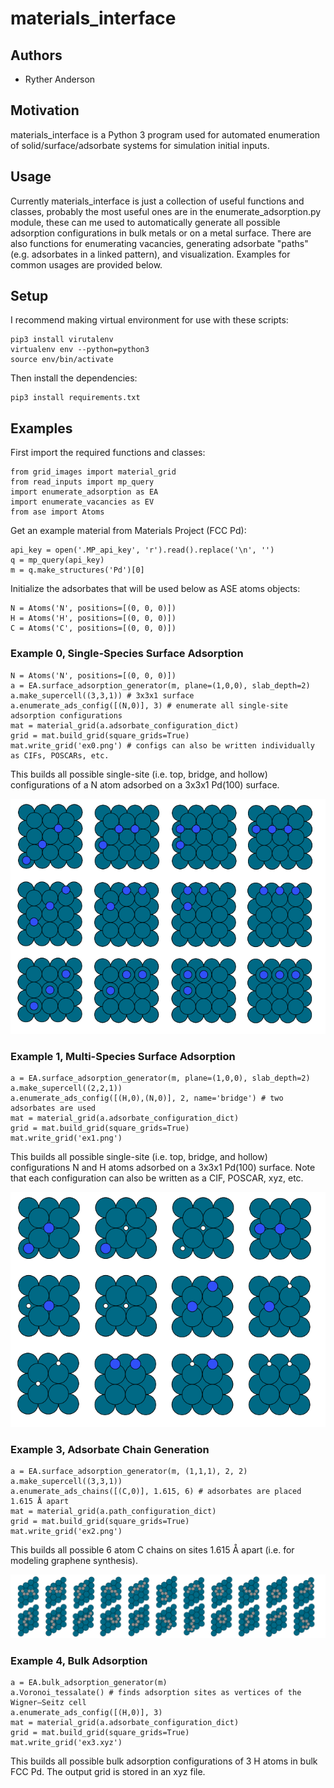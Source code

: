 # materials_interface
## Authors

- Ryther Anderson

## Motivation
materials_interface is a Python 3 program used for automated enumeration of solid/surface/adsorbate systems for simulation initial inputs. 

## Usage
Currently materials_interface is just a collection of useful functions and classes, probably the most useful ones are in the enumerate_adsorption.py module,
these can me used to automatically generate all possible adsorption configurations in bulk metals or on a metal surface. There are also functions 
for enumerating vacancies, generating adsorbate "paths" (e.g. adsorbates in a linked pattern), and visualization. Examples for common usages are provided below.

## Setup

I recommend making virtual environment for use with these scripts:
```
pip3 install virutalenv
virtualenv env --python=python3
source env/bin/activate
```

Then install the dependencies:
```
pip3 install requirements.txt
```

## Examples
First import the required functions and classes:
```
from grid_images import material_grid
from read_inputs import mp_query
import enumerate_adsorption as EA
import enumerate_vacancies as EV
from ase import Atoms
```

Get an example material from Materials Project (FCC Pd):
```
api_key = open('.MP_api_key', 'r').read().replace('\n', '')
q = mp_query(api_key)
m = q.make_structures('Pd')[0]
```

Initialize the adsorbates that will be used below as ASE atoms objects:
```
N = Atoms('N', positions=[(0, 0, 0)])
H = Atoms('H', positions=[(0, 0, 0)])
C = Atoms('C', positions=[(0, 0, 0)])
```

### Example 0, Single-Species Surface Adsorption

```
N = Atoms('N', positions=[(0, 0, 0)])
a = EA.surface_adsorption_generator(m, plane=(1,0,0), slab_depth=2)
a.make_supercell((3,3,1)) # 3x3x1 surface
a.enumerate_ads_config([(N,0)], 3) # enumerate all single-site adsorption configurations
mat = material_grid(a.adsorbate_configuration_dict)
grid = mat.build_grid(square_grids=True)
mat.write_grid('ex0.png') # configs can also be written individually as CIFs, POSCARs, etc.
```

This builds all possible single-site (i.e. top, bridge, and hollow) configurations of a N atom adsorbed on a 3x3x1 Pd(100) surface.

<p align="center">
<img src="ex0.png"/>
</p>

### Example 1, Multi-Species Surface Adsorption

```
a = EA.surface_adsorption_generator(m, plane=(1,0,0), slab_depth=2)
a.make_supercell((2,2,1))
a.enumerate_ads_config([(H,0),(N,0)], 2, name='bridge') # two adsorbates are used
mat = material_grid(a.adsorbate_configuration_dict)
grid = mat.build_grid(square_grids=True)
mat.write_grid('ex1.png')
```

This builds all possible single-site (i.e. top, bridge, and hollow) configurations N and H atoms adsorbed on a 3x3x1 Pd(100) surface. Note that each configuration can also be written as a CIF, POSCAR, xyz, etc.

<p align="center">
<img src="ex1.png"/>
</p>

### Example 3, Adsorbate Chain Generation

```
a = EA.surface_adsorption_generator(m, (1,1,1), 2, 2)
a.make_supercell((3,3,1))
a.enumerate_ads_chains([(C,0)], 1.615, 6) # adsorbates are placed 1.615 Å apart
mat = material_grid(a.path_configuration_dict)
grid = mat.build_grid(square_grids=True)
mat.write_grid('ex2.png')

```

This builds all possible 6 atom C chains on sites 1.615 Å apart (i.e. for modeling graphene synthesis).

<p align="center">
<img src="ex2.png"/>
</p>

### Example 4, Bulk Adsorption

```
a = EA.bulk_adsorption_generator(m)
a.Voronoi_tessalate() # finds adsorption sites as vertices of the Wigner–Seitz cell
a.enumerate_ads_config([(H,0)], 3)
mat = material_grid(a.adsorbate_configuration_dict)
grid = mat.build_grid(square_grids=True)
mat.write_grid('ex3.xyz')
```

This builds all possible bulk adsorption configurations of 3 H atoms in bulk FCC Pd. The output grid is stored in an xyz file.
